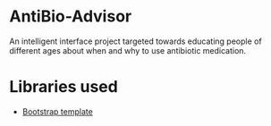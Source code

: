 # AntiBio-Advisor
An intelligent interface project targeted towards educating people of different ages about when and why to use antibiotic medication.

# Libraries used
- [Bootstrap template](https://startbootstrap.com/theme/grayscale#google_vignette)